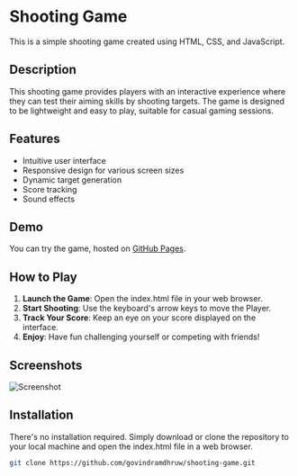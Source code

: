 # Shooting Game

This is a simple shooting game created using HTML, CSS, and JavaScript.

## Description

This shooting game provides players with an interactive experience where they can test their aiming skills by shooting targets. The game is designed to be lightweight and easy to play, suitable for casual gaming sessions.

## Features

- Intuitive user interface
- Responsive design for various screen sizes
- Dynamic target generation
- Score tracking
- Sound effects

## Demo

You can try the game, hosted on [GitHub Pages](https://govindramdhruw.github.io/shooting-game/).

## How to Play

1. **Launch the Game**: Open the index.html file in your web browser.
2. **Start Shooting**: Use the keyboard's arrow keys to move the Player.
3. **Track Your Score**: Keep an eye on your score displayed on the interface.
4. **Enjoy**: Have fun challenging yourself or competing with friends!

## Screenshots
![Screenshot](https://github.com/govindramdhruw/shooting-game/assets/108794398/8ff3b2ae-29a4-41c1-bc00-86e7a6528e9a)


## Installation

There's no installation required. Simply download or clone the repository to your local machine and open the index.html file in a web browser.

```bash
git clone https://github.com/govindramdhruw/shooting-game.git
```
